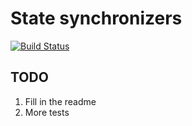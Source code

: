 # State synchronizers

[![Build Status](https://dev.azure.com/vorenygelio/vorenygelio/_apis/build/status/Gelio.state-synchronizers?branchName=master)](https://dev.azure.com/vorenygelio/vorenygelio/_build/latest?definitionId=6&branchName=master)

## TODO

1. Fill in the readme
2. More tests
